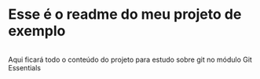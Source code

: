 # Esse é o readme do meu projeto de exemplo

######
Aqui ficará todo o conteúdo do projeto para estudo sobre git no módulo Git Essentials